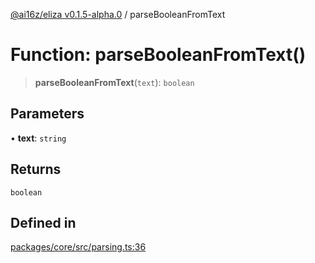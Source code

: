 [@ai16z/eliza v0.1.5-alpha.0](../index.md) / parseBooleanFromText

# Function: parseBooleanFromText()

> **parseBooleanFromText**(`text`): `boolean`

## Parameters

• **text**: `string`

## Returns

`boolean`

## Defined in

[packages/core/src/parsing.ts:36](https://github.com/mad-finance/eliza/blob/main/packages/core/src/parsing.ts#L36)
